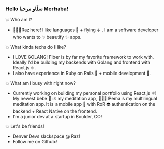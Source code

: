 
### Hello سڵاو مرحبا Merhaba! 

💥  Who am I?

   - 👩🏽‍💻Raz here! I like languages 🧠 + flying ✈️ . I am a software developer who wants to ✨ beautify ✨ apps. 

💥  What kinda techs do I like?

   - I LOVE GOLANG! Fiber is by far my favorite framework to work with. Ideally I'd be building my backends with Golang and frontend with React.js ⚛️.
   - I also have experience in Ruby on Rails 💎 + mobile development 📱.

💥  What am I busy with right now?

   - Currently working on building my personal portfolio using React.js ⚛️! My newest bebe 🐣 is my meditation app, 🧘🏽‍♂️ Pema is my multilingual meditation app. It is a mobile app 📱 with RoR ⛔️ authentication on the backend + React Native on the frontend.
   - I'm a junior dev at a startup in Boulder, CO!

💥  Let's be friends!

- Denver Devs slackspace @ Raz!
- Follow me on Github!
